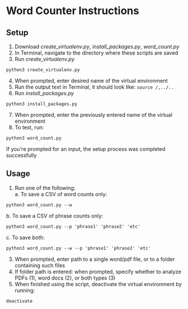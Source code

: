 # Word Counter Instructions

## Setup

1. Download *create_virtualenv.py*, *install_packages.py*, *word_count.py*
2. In Terminal, navigate to the directory where these scripts are saved
3. Run *create_virtualenv.py*
``` 
python3 create_virtualenv.py
```
4. When prompted, enter desired name of the virtual environment
5. Run the output text in Terminal, it should look like: `source /,../..`
6. Run *install_packages.py*
```
python3 install_packages.py
```
7. When prompted, enter the previously entered name of the virtual environment
8. To test, run:
```
python3 word_count.py
```
If you're prompted for an input, the setup process was completed successfully

## Usage
1. Run one of the following:\
a. To save a CSV of word counts only:
```
python3 word_count.py --w
```
b. To save a CSV of phrase counts only:
```
python3 word_count.py --p 'phrase1' 'phrase2' 'etc'
```
c. To save both:
```
python3 word_count.py --w --p 'phrase1' 'phrase2' 'etc'
```
3. When prompted, enter path to a single word/pdf file, or to a folder containing such files
4. If folder path is entered: when prompted, specify whether to analyze PDFs (1), word docs (2), or both types (3)
5. When finished using the script, deactivate the virtual environment by running:
```
deactivate
```




